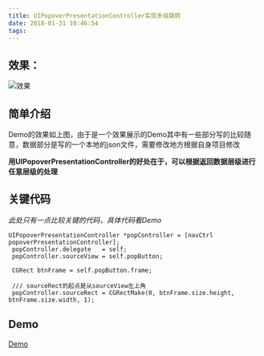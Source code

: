 ```yaml
---
title: UIPopoverPresentationController实现多级跳转
date: 2018-01-31 10:46:54
tags:
---
```


效果：
---
![效果](http://7xrirn.com1.z0.glb.clouddn.com/blogUIPopoverPresentationController.gif)

<!-- more -->

简单介绍
---
Demo的效果如上图，由于是一个效果展示的Demo其中有一些部分写的比较随意，数据部分是写的一个本地的json文件，需要修改地方根据自身项目修改

**用UIPopoverPresentationController的好处在于，可以根据返回数据层级进行任意层级的处理**

关键代码
---
*此处只有一点比较关键的代码，具体代码看Demo*

```
UIPopoverPresentationController *popController = [navCtrl popoverPresentationController];
 popController.delegate   = self;
 popController.sourceView = self.popButton;

 CGRect btnFrame = self.popButton.frame;

 /// sourceRect的起点是从sourceView左上角
 popController.sourceRect = CGRectMake(0, btnFrame.size.height, btnFrame.size.width, 1);
```

Demo
----
[Demo](http://7xrirn.com1.z0.glb.clouddn.com/blogIRPopNavigationDemo.zip)
